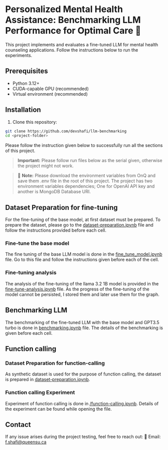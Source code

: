 # Personalized Mental Health Assistance: Benchmarking LLM Performance for Optimal Care 🧠

This project implements and evaluates a fine-tuned LLM for mental health counseling applications. Follow the instructions below to run the experiments.

## Prerequisites

- Python 3.12+
- CUDA-capable GPU (recommended)
- Virtual environment (recommended)

## Installation

1. Clone this repository:
```bash
git clone https://github.com/devshafi/llm-benchmarking
cd <project-folder>
```

Please follow the instruction given below to successfully run all the sections of this project.

> **Important:** Please follow run files below as the serial given, otherwise the project might not work.

> 🔑 **Note:** Please download the environment variables from OnQ and save them .env file in the root of this project. The project has two environment variables dependencies; One for OpenAI API key and another is MongoDB Database URI.


## Dataset Preparation for fine-tuning
For the fine-tuning of the base model, at first dataset must be prepared. To prepare the dataset, please go to the [dataset-preparation.ipynb](/dataset/dataset-preparation.ipynb) file and follow the instructions provided before each cell.


### Fine-tune the base model
The fine tuning of the base LLM model is done in the [fine_tune_model.ipynb](/fine_tune_model.ipynb) file. Go to this file and follow the instructions given before each of the cell.

### Fine-tuning analysis
The analysis of the fine-tuning of the llama 3.2 1B model is provided in the [fine-tune-analysis.ipynb](/fine-tune-analysis.ipynb) file. As the progress of the fine-tuning of the model cannot be persisted, I stored them and later use them for the graph.

## Benchmarking LLM
The benchmarking of the fine-tuned LLM with the base model and GPT3.5 turbo is done in [benchmarking.ipynb](/benchmarking.ipynb) file. The details of the benchmarking is given before each cell.

## Function calling 

### Dataset Preparation for function-calling
As synthetic dataset is used for the purpose of function calling, the dataset is prepared in [dataset-preparation.ipynb](/dataset/dataset-preparation.ipynb).

### Function calling Experiment
Experiment of function calling is done in [/function-calling.ipynb](/function-calling.ipynb). Details of the experiment can be found while opening the file.


## Contact

If any issue arises during the project testing, feel free to reach out: 📧 Email: [f.shafi@queensu.ca](mailto:f.shafi@queensu.ca)
